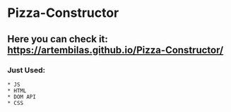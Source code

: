# Pizza-Constructor
## Here you can check it: https://artembilas.github.io/Pizza-Constructor/
### Just Used: 
    * JS
    * HTML
    * DOM API
    * CSS
    
